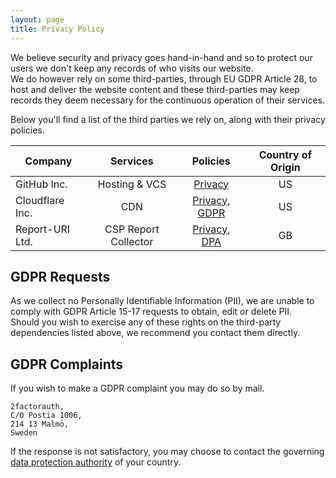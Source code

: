 ```yaml
---
layout: page
title: Privacy Policy
---
```

We believe security and privacy goes hand-in-hand and so to protect our users we don't keep any records of who visits our website.  
We do however rely on some third-parties, through EU GDPR Article 28, to host and deliver the website content and these third-parties may keep records they deem necessary for the continuous operation of their services.

Below you'll find a list of the third parties we rely on, along with their privacy policies.

| Company         |       Services       |                     Policies                      | Country of Origin |
|-----------------|:--------------------:|:-------------------------------------------------:|:-----------------:|
| GitHub Inc.     |    Hosting & VCS     |               [Privacy][github_pp]                |        US         |
| Cloudflare Inc. |         CDN          | [Privacy][cloudflare_pp], [GDPR][cloudflare_gdpr] |        US         |
| Report-URI Ltd. | CSP Report Collector | [Privacy][report_uri_pp], [DPA][report_uri_gdpr]  |        GB         |

## GDPR Requests

As we collect no Personally Identifiable Information (PII), we are unable to comply with GDPR Article 15-17 requests to obtain, edit or delete PII.  
Should you wish to exercise any of these rights on the third-party dependencies listed above, we recommend you contact them directly.

## GDPR Complaints

If you wish to make a GDPR complaint you may do so by mail.
```
2factorauth,
C/O Postia 1006,
214 13 Malmö,
Sweden
```

If the response is not satisfactory, you may choose to contact the governing [data protection authority](https://ec.europa.eu/justice/article-29/structure/data-protection-authorities/index_en.htm) of your country.

[cloudflare_gdpr]: https://www.cloudflare.com/trust-hub/gdpr/
[cloudflare_pp]: https://www.cloudflare.com/privacypolicy/
[github_pp]: https://docs.github.com/en/site-policy/privacy-policies/github-privacy-statement
[report_uri_gdpr]: https://cdn.report-uri.com/pdf/Report%20URI%20-%20DPA%20(2v0).pdf
[report_uri_pp]: https://report-uri.com/home/privacy_policy
